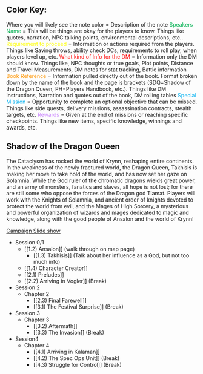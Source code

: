 ## Color Key:
Where you will likely see the note color = Description of the note
<span style="color:rgb(0, 176, 80)">Speakers Name</span> = This will be things are okay for the players to know. Things like quotes, narration, NPC talking points, environmental descriptions, etc.. 
<span style="color:rgb(255, 255, 0)">Requirement to proceed</span> = Information or actions required from the players. Things like Saving throws, ability check DCs, requirements to roll play, when players level up, etc. 
<span style="color:rgb(255, 0, 0)">What kind of Info for the DM</span> = Information only the DM should know. Things like, NPC thoughts or true goals, Plot points, Distance and Travel Measurements, DM notes for stat tracking, Battle information
<span style="color:rgb(255, 149, 0)">Book Reference</span> = Information pulled directly out of the book. Format broken down by the name of the book and the page is brackets (SDQ=Shadow of the Dragon Queen, PH=Players Handbook, etc.). Things like DM instructions, Narration and quotes out of the book, DM rolling tables
<span style="color:rgb(0, 176, 240)">Special Mission</span> = Opportunity to complete an optional objective that can be missed. Things like side quests, delivery missions, assassination contracts, stealth targets, etc. 
<span style="color:rgb(202, 134, 253)">Rewards</span> = Given at the end of missions or reaching specific checkpoints. Things like new items, specific knowledge, winnings and awards, etc.  


## Shadow of the Dragon Queen
The Cataclysm has rocked the world of Krynn, reshaping entire continents. In the weakness of the newly fractured world, the Dragon Queen, Takhisis is making her move to take hold of the world, and has now set her gaze on Solamnia. While the God ruler of the chromatic dragons wields great power, and an army of monsters, fanatics and slaves, all hope is not lost; for there are still some who oppose the forces of the Dragon god Tiamat. Players will work with the Knights of Solamnia, and ancient order of knights devoted to protect the world from evil, and the Mages of High Sorcery, a mysterious and powerful organization of wizards and mages dedicated to magic and knowledge, along with the good people of Ansalon and the world of Krynn!

[Campaign Slide show](https://docs.google.com/presentation/d/18VFYaqcBFjQ0Nn5hkSeQFBoZv7_sy31q82Qgax3wItc/edit?usp=sharing) 

- Session 0/1
	- [[1.2) Ansalon]] (walk through on map page)
		- [[1.3) Takhisis]] (Talk about her influence as a God, but not too much info)
	- [[1.4) Character Creator]] 
	- [[2.1) Preludes]] 
	- [[2.2) Arriving in Vogler]] (Break)
- Session 2
	- Chapter 2
		- [[2.3) Final Farewell]] 
		- [[3.1) The Festival Surprise]] (Break)
- Session 3
	- Chapter 3
		- [[3.2) Aftermath]] 
		- [[3.3) The Invasion]] (Break)
- Session4 
	- Chapter 4
		- [[4.1) Arriving in Kalaman]] 
		- [[4.2) The Spec Ops Unit]] (Break)
		-  [[4.3) Struggle for Control]] (Break)